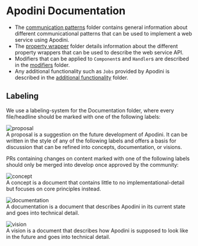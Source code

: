 # Apodini Documentation

* The [communication patterns]("/Communicational%20Patterns/") folder contains general information about different communicational patterns that can be used to implement a web service using Apodini.  
* The [property wrapper]("/PropertyWrapper/") folder details information about the different property wrappers that can be used to describe the web service API.  
* Modifiers that can be applied to `Component`s and `Handler`s are described in the [modifiers]("/Modifiers/") folder.  
* Any additional functionality such as `Jobs` provided by Apodini is described in the [additional functionality]("/AdditionalFunctionality/") folder.

## Labeling

We use a labeling-system for the Documentation folder, where every file/headline should be marked with one of the following labels:

![proposal](https://apodini.github.io/resources/markdown-labels/document_type_proposal.svg)  
A proposal is a suggestion on the future development of Apodini. It can be written in the style of any of the following labels and offers a basis for discussion that can be refined into concepts, documentation, or visions.

PRs containing changes on content marked with one of the following labels should only be merged into develop once approved by the community:

![concept](https://apodini.github.io/resources/markdown-labels/document_type_concept.svg)  
A concept is a document that contains little to no implementational-detail but focuses on core principles instead.

![documentation](https://apodini.github.io/resources/markdown-labels/document_type_documentation.svg)  
A documentation is a document that describes Apodini in its current state and goes into technical detail. 

![vision](https://apodini.github.io/resources/markdown-labels/document_type_vision.svg)  
A vision is a document that describes how Apodini is supposed to look like in the future and goes into technical detail.
